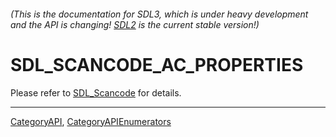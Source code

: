###### (This is the documentation for SDL3, which is under heavy development and the API is changing! [SDL2](https://wiki.libsdl.org/SDL2/) is the current stable version!)
# SDL_SCANCODE_AC_PROPERTIES

Please refer to [SDL_Scancode](SDL_Scancode) for details.

----
[CategoryAPI](CategoryAPI), [CategoryAPIEnumerators](CategoryAPIEnumerators)

